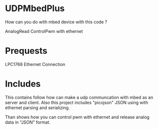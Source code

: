 

# UDPMbedPlus

How can you do with mbed device with this code ?

AnalogRead
ControlPwm with ethernet

# Prequests

LPC1768 
Ethernet Connection



# Includes

This contains follow how can make a udp communcation with mbed as an server and client.
Also this project includes "picojson" JSON using with ethernet parsing and serializing.

Than shows how you can control pwm with ethernet and release analog data in "JSON" format.
